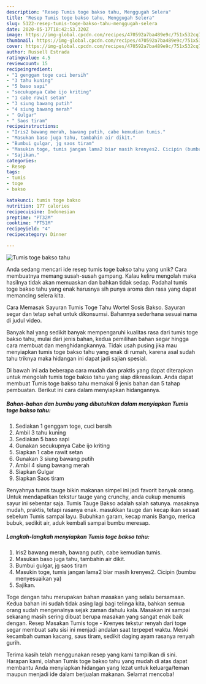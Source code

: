 ```yaml
---
description: "Resep Tumis toge bakso tahu, Menggugah Selera"
title: "Resep Tumis toge bakso tahu, Menggugah Selera"
slug: 5122-resep-tumis-toge-bakso-tahu-menggugah-selera
date: 2020-05-17T18:42:53.320Z
image: https://img-global.cpcdn.com/recipes/470592a7ba489e9c/751x532cq70/tumis-toge-bakso-tahu-foto-resep-utama.jpg
thumbnail: https://img-global.cpcdn.com/recipes/470592a7ba489e9c/751x532cq70/tumis-toge-bakso-tahu-foto-resep-utama.jpg
cover: https://img-global.cpcdn.com/recipes/470592a7ba489e9c/751x532cq70/tumis-toge-bakso-tahu-foto-resep-utama.jpg
author: Russell Estrada
ratingvalue: 4.5
reviewcount: 15
recipeingredient:
- "1 genggam toge cuci bersih"
- "3 tahu kuning"
- "5 baso sapi"
- "secukupnya Cabe ijo kriting"
- "1 cabe rawit setan"
- "3 siung bawang putih"
- "4 siung bawang merah"
- " Gulgar"
- " Saos tiram"
recipeinstructions:
- "Iris2 bawang merah, bawang putih, cabe kemudian tumis."
- "Masukan baso juga tahu, tambahin air dikit."
- "Bumbui gulgar, jg saos tiram"
- "Masukin toge, tumis jangan lama2 biar masih krenyes2. Cicipin (bumbu menyesuaikan ya)"
- "Sajikan."
categories:
- Resep
tags:
- tumis
- toge
- bakso

katakunci: tumis toge bakso 
nutrition: 177 calories
recipecuisine: Indonesian
preptime: "PT32M"
cooktime: "PT51M"
recipeyield: "4"
recipecategory: Dinner

---
```



![Tumis toge bakso tahu](https://img-global.cpcdn.com/recipes/470592a7ba489e9c/751x532cq70/tumis-toge-bakso-tahu-foto-resep-utama.jpg)

Anda sedang mencari ide resep tumis toge bakso tahu yang unik? Cara membuatnya memang susah-susah gampang. Kalau keliru mengolah maka hasilnya tidak akan memuaskan dan bahkan tidak sedap. Padahal tumis toge bakso tahu yang enak harusnya sih punya aroma dan rasa yang dapat memancing selera kita.

Cara Memasak Sayuran Tumis Toge Tahu Wortel Sosis Bakso. Sayuran segar dan tetap sehat untuk dikonsumsi. Bahannya sederhana sesuai nama di judul video.

Banyak hal yang sedikit banyak mempengaruhi kualitas rasa dari tumis toge bakso tahu, mulai dari jenis bahan, kedua pemilihan bahan segar hingga cara membuat dan menghidangkannya. Tidak usah pusing jika mau menyiapkan tumis toge bakso tahu yang enak di rumah, karena asal sudah tahu triknya maka hidangan ini dapat jadi sajian spesial.


Di bawah ini ada beberapa cara mudah dan praktis yang dapat diterapkan untuk mengolah tumis toge bakso tahu yang siap dikreasikan. Anda dapat membuat Tumis toge bakso tahu memakai 9 jenis bahan dan 5 tahap pembuatan. Berikut ini cara dalam menyiapkan hidangannya.

<!--inarticleads1-->

##### Bahan-bahan dan bumbu yang dibutuhkan dalam menyiapkan Tumis toge bakso tahu:

1. Sediakan 1 genggam toge, cuci bersih
1. Ambil 3 tahu kuning
1. Sediakan 5 baso sapi
1. Gunakan secukupnya Cabe ijo kriting
1. Siapkan 1 cabe rawit setan
1. Gunakan 3 siung bawang putih
1. Ambil 4 siung bawang merah
1. Siapkan  Gulgar
1. Siapkan  Saos tiram


Renyahnya tumis tauge bikin makanan simpel ini jadi favorit banyak orang. Untuk mendapatkan tekstur tauge yang crunchy, anda cukup menumis sayur ini sebentar saja. Tumis Tauge Bakso adalah salah satunya. masaknya mudah, praktis, tetapi rasanya enak. masukkan tauge dan kecap ikan sesaat sebelum Tumis sampai layu. Bubuhkan garam, kecap manis Bango, merica bubuk, sedikit air, aduk kembali sampai bumbu meresap. 

<!--inarticleads2-->

##### Langkah-langkah menyiapkan Tumis toge bakso tahu:

1. Iris2 bawang merah, bawang putih, cabe kemudian tumis.
1. Masukan baso juga tahu, tambahin air dikit.
1. Bumbui gulgar, jg saos tiram
1. Masukin toge, tumis jangan lama2 biar masih krenyes2. Cicipin (bumbu menyesuaikan ya)
1. Sajikan.


Toge dengan tahu merupakan bahan masakan yang selalu bersamaan. Kedua bahan ini sudah tidak asing lagi bagi telinga kita, bahkan semua orang sudah mengenalnya sejak zaman dahulu kala. Masakan ini sampai sekarang masih sering dibuat berupa masakan yang sangat enak baik dengan. Resep Masakan Tumis toge - Krenyes tekstur renyah dari toge segar membuat satu sisi ini menjadi andalan saat terpepet waktu. Meski kecambah cuman kacang, saus tiram, sedikit daging ayam rasanya renyah gurih. 

Terima kasih telah menggunakan resep yang kami tampilkan di sini. Harapan kami, olahan Tumis toge bakso tahu yang mudah di atas dapat membantu Anda menyiapkan hidangan yang lezat untuk keluarga/teman maupun menjadi ide dalam berjualan makanan. Selamat mencoba!
